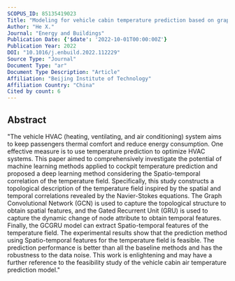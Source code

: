```yaml
---
SCOPUS_ID: 85135419023
Title: "Modeling for vehicle cabin temperature prediction based on graph spatial-temporal neural network in air conditioning system"
Author: "He X."
Journal: "Energy and Buildings"
Publication Date: {'$date': '2022-10-01T00:00:00Z'}
Publication Year: 2022
DOI: "10.1016/j.enbuild.2022.112229"
Source Type: "Journal"
Document Type: "ar"
Document Type Description: "Article"
Affiliation: "Beijing Institute of Technology"
Affiliation Country: "China"
Cited by count: 6
---
```


## Abstract
"The vehicle HVAC (heating, ventilating, and air conditioning) system aims to keep passengers thermal comfort and reduce energy consumption. One effective measure is to use temperature prediction to optimize HVAC systems. This paper aimed to comprehensively investigate the potential of machine learning methods applied to cockpit temperature prediction and proposed a deep learning method considering the Spatio-temporal correlation of the temperature field. Specifically, this study constructs a topological description of the temperature field inspired by the spatial and temporal correlations revealed by the Navier-Stokes equations. The Graph Convolutional Network (GCN) is used to capture the topological structure to obtain spatial features, and the Gated Recurrent Unit (GRU) is used to capture the dynamic change of node attribute to obtain temporal features. Finally, the GCGRU model can extract Spatio-temporal features of the temperature field. The experimental results show that the prediction method using Spatio-temporal features for the temperature field is feasible. The prediction performance is better than all the baseline methods and has the robustness to the data noise. This work is enlightening and may have a further reference to the feasibility study of the vehicle cabin air temperature prediction model."
